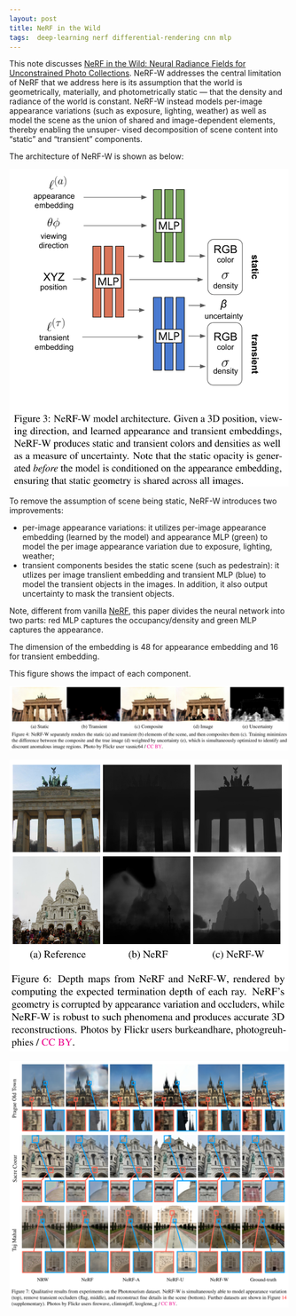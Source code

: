 ```yaml
---
layout: post
title: NeRF in the Wild
tags:  deep-learning nerf differential-rendering cnn mlp
---
```


This note discusses [NeRF in the Wild: Neural Radiance Fields for Unconstrained Photo Collections](https://arxiv.org/abs/2008.02268). NeRF-W addresses the central limitation of NeRF that we address here is its assumption that the world is geometrically, materially, and photometrically static — that the density and radiance of the world is constant. NeRF-W instead models per-image appearance variations (such as exposure, lighting, weather) as well as model the scene as the union of shared and image-dependent elements, thereby enabling the unsuper- vised decomposition of scene content into “static” and “transient” components.

The architecture of NeRF-W is shown as below:

![image-20220925144349518](https://raw.githubusercontent.com/zhangtemplar/zhangtemplar.github.io/master/uPic/2022_09_25_14_43_53_image-20220925144349518.png)

To remove the assumption of scene being static, NeRF-W introduces two improvements:

- per-image appearance variations: it utilizes per-image appearance embedding (learned by the model) and appearance MLP (green) to model the per image appearance variation due to exposure, lighting, weather;
- transient components besides the static scene (such as pedestrain): it utlizes per image translient embedding and transient MLP (blue) to model the transient objects in the images. In addition, it also output uncertainty to mask the transient objects.

Note, different from vanilla [NeRF](https://zhangtemplar.github.io/nerf/), this paper divides the neural network into two parts: red MLP captures the occupancy/density and green MLP captures the appearance.

The dimension of the embedding is 48 for appearance embedding and 16 for transient embedding.

This figure shows the impact of each component.

![image-20220925145041321](https://raw.githubusercontent.com/zhangtemplar/zhangtemplar.github.io/master/uPic/2022_09_25_14_50_41_image-20220925145041321.png)

![image-20220925145104499](https://raw.githubusercontent.com/zhangtemplar/zhangtemplar.github.io/master/uPic/2022_09_25_14_51_04_image-20220925145104499.png)

![image-20220925145132527](https://raw.githubusercontent.com/zhangtemplar/zhangtemplar.github.io/master/uPic/2022_09_25_14_51_32_image-20220925145132527.png)


